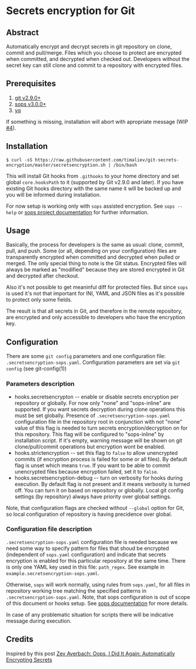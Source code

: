 # Secrets encryption for Git

[//]: # "SPDX-License-Identifier: MIT"

## Abstract

Automatically encrypt and decrypt secrets in git repository on clone, commit and pull/merge. Files which you choose to protect are encrypted when committed, and decrypted when checked out. Developers without the secret key can still clone and commit to a repository with encrypted files.

## Prerequisites

1. [git v2.9.0+](https://git-scm.com/downloads)
2. [sops v3.0.0+](https://github.com/getsops/sops)
3. [yq](https://pypi.org/project/yq/)

If something is missing, installation will abort with apropriate message (WIP [#4](https://github.com/timaliev/git-secrets-encryption/issues/4)).

## Installation

`$ curl -sS https://raw.githubusercontent.com/timaliev/git-secrets-encryption/master/secretsencryption.sh | /bin/bash`

This will install Git hooks from `.githooks` to your home directory and set global `core.hooksPath` to it (supported by Git v2.9.0 and later). If you have existing Git hooks directory with the same name it will be backed up and you will be informed during installation.

For now setup is working only with `sops` assisted encryption. See `sops --help` or [sops project documentation](https://github.com/getsops/sops) for further information.

## Usage

Basically, the process for developers is the same as usual: clone, commit, pull, and push. Some (or all, depending on your configuration) files are transparently encrypted when committed and decrypted when pulled or merged. The only special thing to note is the Git status. Encrypted files will always be marked as "modified" because they are stored encrypted in Git and decrypted after checkout.

Also it's not possible to get meaninful diff for protected files. But since `sops` is used it's not that important for INI, YAML and JSON files as it's possible to protect only some fields.

The result is that all secrets in Git, and therefore in the remote repository, are encrypted and only accessible to developers who have the encryption key.

## Configuration

There are some `git config` parameters and one configuration file: `.secretsencryption-sops.yaml`. Configuration parameters are set via `git config` (see git-config(1))

### Parameters description

- hooks.secretsencrypton -- enable or disable secrets encryption per repository or globally. For now only "none" and "sops-inline" are supported. If you want secrets decryption during clone operations this must be set globally. Presence of `.secretsencryption-sops.yaml` configuration file in the repository root in conjunction with not "none" value of this flag is needed to turn secrets encryption/decryption on for this repository. This flag will be configured to "sops-inline" by installation script. If it's empty, warning message will be shown on git clone/pull/commit operations but encryption wont be enabled.
- hooks.strictencryption -- set this flag to `false` to allow unencrypted commits (if encryption process is failed for some or all files). By default flag is unset which means `true`. If you want to be able to commit unencrypted files because encryption failed, set it to `false`.
- hooks.secretsencryption-debug -- turn on verbosity for hooks during execution. By default flag is not present and it means verbosity is turned off. You can turn it on based on repository or globally. Local git config settings (by repository) always have priority over global settings.

Note, that configuration flags are checked without `--global` option for Git, so local configuration of repository is having precidence over global.

### Configuration file description

`.secretsencryption-sops.yaml` configuration file is needed because we need some way to specify pattern for files that shoud be encrypted (independent of `sops.yaml` configuration) and indicate that secrets encryption is enabled for this particular repository at the same time. There is only one YAML key used in this file: `path_regex`. See example in `example.secretsencryption-sops.yaml`.

Otherwise, `sops` will work normally, using rules from `sops.yaml`, for all files in repository working tree matching the specified patterns in `.secretsencryption-sops.yaml`. Note, that sops configuration is out of scope of this document or hooks setup. See [sops documentation](https://github.com/getsops/sops) for more details.

In case of any problematic situation for scripts there will be indicative message during execution.

## Credits

Inspired by this post [Zev Averbach: Oops, I Did It Again: Automatically Encrypting Secrets](https://zev.averba.ch/oops)
